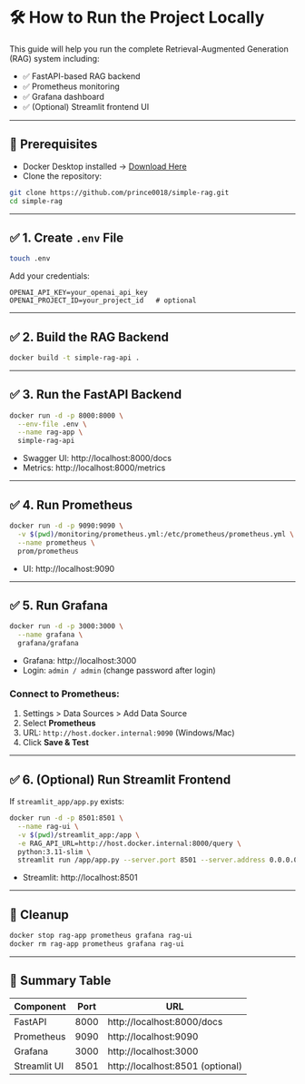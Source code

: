 # 🛠️ How to Run the Project Locally

This guide will help you run the complete Retrieval-Augmented Generation (RAG) system including:

- ✅ FastAPI-based RAG backend
- ✅ Prometheus monitoring
- ✅ Grafana dashboard
- ✅ (Optional) Streamlit frontend UI

---

## 🧠 Prerequisites

- Docker Desktop installed → [Download Here](https://www.docker.com/products/docker-desktop)
- Clone the repository:

```bash
git clone https://github.com/prince0018/simple-rag.git
cd simple-rag
```

---

## ✅ 1. Create `.env` File

```bash
touch .env
```

Add your credentials:

```env
OPENAI_API_KEY=your_openai_api_key
OPENAI_PROJECT_ID=your_project_id   # optional
```

---

## ✅ 2. Build the RAG Backend

```bash
docker build -t simple-rag-api .
```

---

## ✅ 3. Run the FastAPI Backend

```bash
docker run -d -p 8000:8000 \
  --env-file .env \
  --name rag-app \
  simple-rag-api
```

- Swagger UI: http://localhost:8000/docs
- Metrics: http://localhost:8000/metrics

---

## ✅ 4. Run Prometheus

```bash
docker run -d -p 9090:9090 \
  -v $(pwd)/monitoring/prometheus.yml:/etc/prometheus/prometheus.yml \
  --name prometheus \
  prom/prometheus
```

- UI: http://localhost:9090

---

## ✅ 5. Run Grafana

```bash
docker run -d -p 3000:3000 \
  --name grafana \
  grafana/grafana
```

- Grafana: http://localhost:3000
- Login: `admin / admin` (change password after login)

### Connect to Prometheus:

1. Settings > Data Sources > Add Data Source
2. Select **Prometheus**
3. URL: `http://host.docker.internal:9090` (Windows/Mac)
4. Click **Save & Test**

---

## ✅ 6. (Optional) Run Streamlit Frontend

If `streamlit_app/app.py` exists:

```bash
docker run -d -p 8501:8501 \
  --name rag-ui \
  -v $(pwd)/streamlit_app:/app \
  -e RAG_API_URL=http://host.docker.internal:8000/query \
  python:3.11-slim \
  streamlit run /app/app.py --server.port 8501 --server.address 0.0.0.0
```

- Streamlit: http://localhost:8501

---

## 🔄 Cleanup

```bash
docker stop rag-app prometheus grafana rag-ui
docker rm rag-app prometheus grafana rag-ui
```

---

## 🧾 Summary Table

| Component     | Port | URL                             |
|---------------|------|----------------------------------|
| FastAPI       | 8000 | http://localhost:8000/docs       |
| Prometheus    | 9090 | http://localhost:9090            |
| Grafana       | 3000 | http://localhost:3000            |
| Streamlit UI  | 8501 | http://localhost:8501 (optional) |